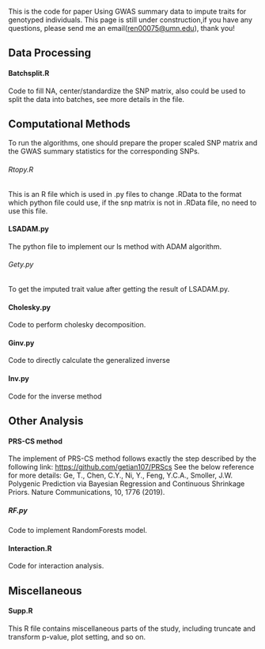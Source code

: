 This is the code for paper Using GWAS summary data to impute traits for genotyped individuals.
This page is still under construction,if you have any questions, please send me an email(ren00075@umn.edu), thank you!


## Data Processing


#### Batchsplit.R
Code to fill NA, center/standardize the SNP matrix, also could be used to split the data into batches, see more details in the file.




## Computational Methods
To run the algorithms, one should prepare the proper scaled SNP matrix and the GWAS summary statistics for the corresponding SNPs.
###### Rtopy.R
This is an R file which is used in .py files to change .RData to the format which python file could use, if the snp matrix is not in .RData file, no need to use this file.

#### LSADAM.py
The python file to implement our ls method with ADAM algorithm.



###### Gety.py
To get the imputed trait value after getting the result of LSADAM.py.

#### Cholesky.py
Code to perform cholesky decomposition.

#### Ginv.py
Code to directly calculate the generalized inverse 

#### Inv.py
Code for the inverse method


## Other Analysis
#### PRS-CS method
The implement of PRS-CS method follows exactly the step described by the following link: https://github.com/getian107/PRScs
See the below reference for more details: Ge, T., Chen, C.Y., Ni, Y., Feng, Y.C.A., Smoller, J.W. Polygenic Prediction via Bayesian Regression and Continuous Shrinkage Priors.
Nature Communications, 10, 1776 (2019). 

##### RF.py
Code to implement RandomForests model.

#### Interaction.R
Code for interaction analysis.


## Miscellaneous
#### Supp.R
This R file contains miscellaneous parts of the study, including truncate and transform p-value, plot setting, and so on. 
